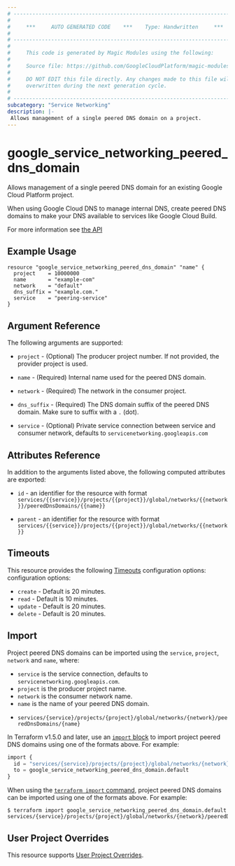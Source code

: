 ```yaml
---
# ----------------------------------------------------------------------------
#
#     ***     AUTO GENERATED CODE    ***    Type: Handwritten     ***
#
# ----------------------------------------------------------------------------
#
#     This code is generated by Magic Modules using the following:
#
#     Source file: https://github.com/GoogleCloudPlatform/magic-modules/tree/main/mmv1/third_party/terraform/website/docs/r/google_service_networking_peered_dns_domain.html.markdown
#
#     DO NOT EDIT this file directly. Any changes made to this file will be
#     overwritten during the next generation cycle.
#
# ----------------------------------------------------------------------------
subcategory: "Service Networking"
description: |-
 Allows management of a single peered DNS domain on a project.
---
```


# google_service_networking_peered_dns_domain

Allows management of a single peered DNS domain for an existing Google Cloud Platform project.

When using Google Cloud DNS to manage internal DNS, create peered DNS domains to make your DNS available to services like Google Cloud Build.

For more information see [the API](https://cloud.google.com/service-infrastructure/docs/service-networking/reference/rest/v1/services.projects.global.networks.peeredDnsDomains)

## Example Usage

```hcl
resource "google_service_networking_peered_dns_domain" "name" {
  project    = 10000000
  name       = "example-com"
  network    = "default"
  dns_suffix = "example.com."
  service    = "peering-service"
}
```

## Argument Reference

The following arguments are supported:

* `project` - (Optional) The producer project number. If not provided, the provider project is used.

* `name` - (Required) Internal name used for the peered DNS domain.

* `network` - (Required) The network in the consumer project.

* `dns_suffix` - (Required) The DNS domain suffix of the peered DNS domain. Make sure to suffix with a `.` (dot).

* `service` - (Optional) Private service connection between service and consumer network, defaults to `servicenetworking.googleapis.com`

## Attributes Reference

In addition to the arguments listed above, the following computed attributes are exported:

* `id` - an identifier for the resource with format `services/{{service}}/projects/{{project}}/global/networks/{{network}}/peeredDnsDomains/{{name}}`

* `parent` - an identifier for the resource with format `services/{{service}}/projects/{{project}}/global/networks/{{network}}`

## Timeouts

This resource provides the following
[Timeouts](https://developer.hashicorp.com/terraform/plugin/sdkv2/resources/retries-and-customizable-timeouts) configuration options: configuration options:

- `create` - Default is 20 minutes.
- `read`   - Default is 10 minutes.
- `update` - Default is 20 minutes.
- `delete` - Default is 20 minutes.

## Import

Project peered DNS domains can be imported using the `service`, `project`, `network` and `name`, where:

- `service` is the service connection, defaults to `servicenetworking.googleapis.com`.
- `project` is the producer project name.
- `network` is the consumer network name.
- `name` is the name of your peered DNS domain.

* `services/{service}/projects/{project}/global/networks/{network}/peeredDnsDomains/{name}`

In Terraform v1.5.0 and later, use an [`import` block](https://developer.hashicorp.com/terraform/language/import) to import project peered DNS domains using one of the formats above. For example:

```tf
import {
  id = "services/{service}/projects/{project}/global/networks/{network}/peeredDnsDomains/{name}"
  to = google_service_networking_peered_dns_domain.default
}
```

When using the [`terraform import` command](https://developer.hashicorp.com/terraform/cli/commands/import), project peered DNS domains can be imported using one of the formats above. For example:

```
$ terraform import google_service_networking_peered_dns_domain.default services/{service}/projects/{project}/global/networks/{network}/peeredDnsDomains/{name}
```


## User Project Overrides

This resource supports [User Project Overrides](https://registry.terraform.io/providers/hashicorp/google/latest/docs/guides/provider_reference#user_project_override).

